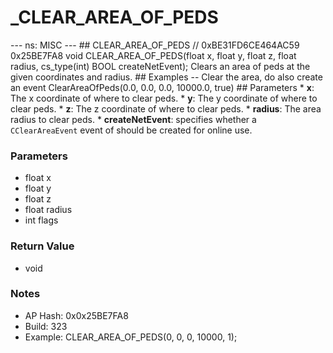 # _CLEAR_AREA_OF_PEDS

--- ns: MISC --- ## CLEAR_AREA_OF_PEDS  // 0xBE31FD6CE464AC59 0x25BE7FA8 void CLEAR_AREA_OF_PEDS(float x, float y, float z, float radius, cs_type(int) BOOL createNetEvent);  Clears an area of peds at the given coordinates and radius.  ## Examples -- Clear the area, do also create an event ClearAreaOfPeds(0.0, 0.0, 0.0, 10000.0, true)  ## Parameters * **x**: The x coordinate of where to clear peds. * **y**: The y coordinate of where to clear peds. * **z**: The z coordinate of where to clear peds. * **radius**: The area radius to clear peds. * **createNetEvent**: specifies whether a `CClearAreaEvent` event of should be created for online use.

### Parameters
* float x
* float y
* float z
* float radius
* int flags

### Return Value
* void

### Notes
* AP Hash: 0x0x25BE7FA8
* Build: 323
* Example:       CLEAR_AREA_OF_PEDS(0, 0, 0, 10000, 1);

